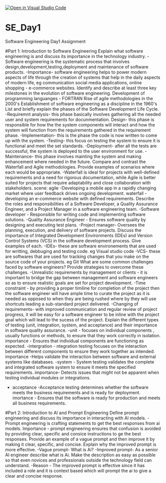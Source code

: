 [![Open in Visual Studio Code](https://classroom.github.com/assets/open-in-vscode-2e0aaae1b6195c2367325f4f02e2d04e9abb55f0b24a779b69b11b9e10269abc.svg)](https://classroom.github.com/online_ide?assignment_repo_id=15565753&assignment_repo_type=AssignmentRepo)
# SE_Day1
Software Engineering Day1 Assignment

#Part 1: Introduction to Software Engineering
Explain what software engineering is and discuss its importance in the technology industry.
-Software engineering is the systematic process that involves design,development,testing,deployment and maintenance of software products.
-Importance- software engineering helps to power modern aspects of life through the creation of systems that help in the daily aspects of modern life, eg communication social media applications, online shopping - e-commerce websites.
Identify and describe at least three key milestones in the evolution of software engineering.
Development of programming languanges - FORTRAN
Rise of agile methodologies in the 2000's
Establishment of software engineering as a discipline in the 1960's
List and briefly explain the phases of the Software Development Life Cycle.
-Requiremnt analysis- this phase basically involves gathering all the needed user and system requirements for docunmentation. 
Design- this phase is responsible for how the the system components will interact and how the system will function from the requirements gathered in the requirement phase.
-Implementation- this is the phase the code is now written to come up with the system.
-Testing- this focus on testing the system to ensure it is functional and meet the set standards.
-Deployment- after all the tests are successful, the system is deployed to the user environment for use.
-Maintenance- this phase involves mainting the system and making enhancement where needed in the future.
Compare and contrast the Waterfall and Agile methodologies. Provide examples of scenarios where each would be appropriate.
-Waterfall is ideal for projects with well-defined requirements and a need for rigorous documentation, while Agile is better suited for projects that require adaptability and close collaboration with stakeholders.
scene: agile -Developing a mobile app in a rapidly changing market where user feedback drives ongoing development.
       waterfall - developing an e-commerce website with defined requirements.
Describe the roles and responsibilities of a Software Developer, a Quality Assurance Engineer, and a Project Manager in a software engineering team.
-Software developer - Responsible for writing code and implementing software solutions.
-Quality Assurance Engineer -  Ensures software quality by designing and executing test plans.
-Project manager- Oversees the planning, execution, and delivery of software projects.
Discuss the importance of Integrated Development Environments (IDEs) and Version Control Systems (VCS) in the software development process. Give examples of each.
-IDEs- these are software environements that are used for writting, debbuging and testing code. eg Visual studio code
-VCS- these are softwares that are used for tracking changes that you make on the source code of your projects. eg Git
What are some common challenges faced by software engineers? Provide strategies to overcome these challenges.
-Unrealistic requirements by management or clients - it is important to bridge the gap between management and software engineers so as to ensure realistic goals are set for project development.
-Time constraint - by providing a proper timiline for completion of the project then the software engineer will have ample time to curate the project as it is needed as opposed to when they are being rushed where by they will use shortcuts leading a sub-standard project delivered.
-Changing of requirements- with improved communication and regular review of project progress, it will be easy for a software engineer to be inline with the project goal which will lead to the sucess of the project.
Explain the different types of testing (unit, integration, system, and acceptance) and their importance in software quality assurance.
-unit - focuses on individual components , usually functions or methods, to ensure that they work correctly in isolation.
   importance - Ensures that individual components are functioning as expected.
-intergration - ntegration testing focuses on the interaction between different components to ensure they work together as intended.
   importance -Helps validate the interaction between software and external systems like databases.
-system - System testing validates the complete and integrated software system to ensure it meets the specified requirements.
  importance- Detects issues that might not be apparent when testing individual modules or integrations.
- acceptance -Acceptance testing determines whether the software meets the business requirements and is ready for deployment.
   imortance - Ensures that the software is ready for production and meets all business requirements.

#Part 2: Introduction to AI and Prompt Engineering
Define prompt engineering and discuss its importance in interacting with AI models.
-Prompt  engineering is crafting statements to get the best responses from ai models.
Importance - prompt engineering ensures that confusion is avoided by providing clear, specific and consice instructions to ge the best responses.
Provide an example of a vague prompt and then improve it by making it clear, specific, and concise. Explain why the improved prompt is more effective.
-Vague prompt- What is Ai?
-Improved prompt- As a senior AI engineer describe what is Ai. Make the description as easy as possible so that even novices and professionals outside the technology field can understand.
-Reason - The improved prompt is effective since it has included a role and it is context based which will prompt the ai to give a clear and concise response.
